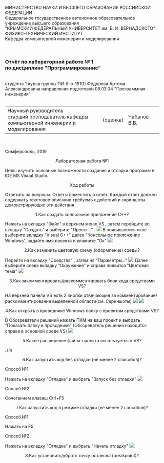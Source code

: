 МИНИСТЕРСТВО НАУКИ  И ВЫСШЕГО ОБРАЗОВАНИЯ РОССИЙСКОЙ ФЕДЕРАЦИИ  
Федеральное государственное автономное образовательное учреждение высшего образования  
"КРЫМСКИЙ ФЕДЕРАЛЬНЫЙ УНИВЕРСИТЕТ им. В. И. ВЕРНАДСКОГО"  
ФИЗИКО-ТЕХНИЧЕСКИЙ ИНСТИТУТ  
Кафедра компьютерной инженерии и моделирования
<br/><br/>
​
### Отчёт по лабораторной работе № 1<br/> по дисциплине "Программирование"
<br/>
​
студента 1 курса группы ПИ-б-о-191(1)  
Федорова Артема Александровича  
направления подготовки 09.03.04 "Программная инженерия"  
<br/>
​
<table>
<tr><td>Научный руководитель<br/> старший преподаватель кафедры<br/> компьютерной инженерии и моделирования</td>
<td>(оценка)</td>
<td>Чабанов В.В.</td>
</tr>
</table>
<br/><br/>
​
Симферополь, 2019





<p align="center">Лабораторная работа №1</p>
Цель: изучить основные возможности создания и отладки программ в IDE MS Visual Studio.
<p align="center">Ход работы</p>

Ответить на вопросы. Ответы поместить в отчёт.
Каждый ответ должен содержать текстовое описание требуемых действий и скриншоты демонстрирующие эти действия

<p align="center">1.Как создать консольное приложение С++?</p>
Нажать на вкладку "Файл" в верхнем меню VS , затем перейдите во вкладку "Создать" и выберите "Проект..." . 
<img src="images/Screenshot1.jpg">
В появившемся окне выберите вкладку "Visual C++" далее "Консольное приложение Windows", задайте имя проекта и кликните "Ок"
<img src="images/Screenshot2.JPG">
<p align="center">2.Как изменить цветовую схему (оформление) среды?</p>
Перейти на вкладку "Средства" , затем на "Параметры..."
<img src="images/Screenshot3.JPG">
Далее выберите слева вкладку "Окружение" и справа появится "Цветовая тема"
<img src="images/Screen4.JPG">
<p align="center">3.Как закомментировать/раскомментировать блок кода средствами VS?</p>
На верхней панели VS есть 2 кнопки отвечающие за комментирование/раскомментирование выделенной области(см. Скриншоты)
<img src="images/Screen5.JPG">
<img src="images/Screen6.JPG">
<p align="center">4.Как открыть в проводнике Windows папку с проектом средствами VS?</p>
В Обозреватели решений нажать ПКМ на ваш проект и выбрать "Показать папку в проводнике" (Обозреватель решений находится справа в основной среде VS)
<img src="images/Screen7.JPG">
<p align="center">5.Какое расширение файла-проекта используется в VS?</p>
.sln
<p align="center">6.Как запустить код без отладки (не менее 2 способов)?</p>
<p align="left">Способ №1</p>
Нажать на вкладку "Отладка" и выбрать "Запуск без отладки"
<img src="images/Screen8.JPG">
<p align="left">Способ №2</p>
Сочетанием клавиш Ctrl+F5
<p align="center">7.Как запустить код в режиме отладки (не менее 2 способов)?</p>
<p align="left">Способ №1</p>
Нажать на F5
<p align="left">Способ №2</p>
Нажать на вкладку "Отладка" и выбрать "Начать отладку"
<img src="images/Screen9.JPG">
<p align="center">8.Как установить/убрать точку останова (breakpoint)?</p>
